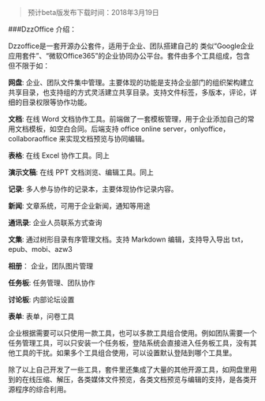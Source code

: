 ﻿> 预计beta版发布下载时间：2018年3月19日

###DzzOffice 介绍：

   Dzzoffice是一套开源办公套件，适用于企业、团队搭建自己的 类似“Google企业应用套件”、“微软Office365”的企业协同办公平台。套件由多个工具组成，包含但不限于如：

**网盘**: 企业、团队文件集中管理。主要体现的功能是支持企业部门的组织架构建立共享目录，也支持组的方式灵活建立共享目录。支持文件标签，多版本，评论，详细的目录权限等协作功能。

**文档**: 在线 Word 文档协作工具。前端做了一套模板管理，用于企业添加自己的常用文档模板，如空白合同。后端支持 office online server，onlyoffice，collaboraoffice 来实现文档预览与协同编辑。

**表格**: 在线 Excel 协作工具。同上

**演示文稿**: 在线 PPT 文档浏览、编辑工具。同上

**记录**: 多人参与协作的记录本，主要体现协作记录内容。

**新闻**: 文章系统，可用于企业新闻，通知等用途

**通讯录**: 企业人员联系方式查询

**文集**: 通过树形目录有序管理文档。支持 Markdown 编辑，支持导入导出 txt，epub、mobi、azw3

**相册**： 企业，团队图片管理

**任务板**: 任务管理、团队协作

**讨论板**: 内部论坛设置

**表单**: 表单，问卷工具

企业根据需要可以只使用一款工具，也可以多款工具组合使用。例如团队需要一个任务管理工具，可以只安装一个任务板，登陆系统会直接进入任务板工具，没有其他工具的干扰。如果多个工具组合使用，可以设置默认登陆到哪个工具里。

除了以上自己开发了一些工具，套件里还集成了大量的其他开源工具，如网盘里用到的在线压缩、解压，各类媒体文件预览，各类文档预览与编辑的支持，是各类开源程序的综合利用。